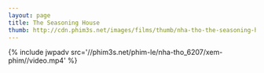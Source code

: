 ```yaml
---
layout: page
title: The Seasoning House
thumb: http://cdn.phim3s.net/images/films/thumb/nha-tho-the-seasoning-house-2012.jpg
---
```

{% include jwpadv src='//phim3s.net/phim-le/nha-tho_6207/xem-phim//video.mp4' %}